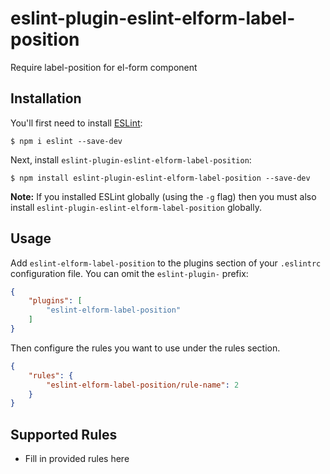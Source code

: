 # eslint-plugin-eslint-elform-label-position

Require label-position for el-form component

## Installation

You'll first need to install [ESLint](http://eslint.org):

```
$ npm i eslint --save-dev
```

Next, install `eslint-plugin-eslint-elform-label-position`:

```
$ npm install eslint-plugin-eslint-elform-label-position --save-dev
```

**Note:** If you installed ESLint globally (using the `-g` flag) then you must also install `eslint-plugin-eslint-elform-label-position` globally.

## Usage

Add `eslint-elform-label-position` to the plugins section of your `.eslintrc` configuration file. You can omit the `eslint-plugin-` prefix:

```json
{
    "plugins": [
        "eslint-elform-label-position"
    ]
}
```


Then configure the rules you want to use under the rules section.

```json
{
    "rules": {
        "eslint-elform-label-position/rule-name": 2
    }
}
```

## Supported Rules

* Fill in provided rules here





